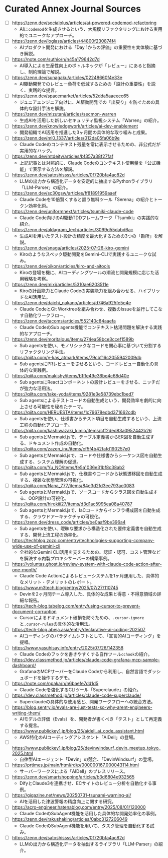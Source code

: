 # Curated Annex Journal Sources

- [ ] https://zenn.dev/socialplus/articles/ai-powered-codemod-refactoring
  - AIに`codemod`を生成させるという、大規模リファクタリングにおける実用的でユニークなアプローチ。
- [ ] https://zenn.dev/loglass/articles/44800f230874f4
  - AIプロダクト開発における「Day 1からの評価」の重要性を実体験に基づき解説。
- [ ] https://note.com/suthio/n/n45a179642d7d
  - AI導入による生産性向上のボトルネックが「レビュー」にあると指摘し、制約理論で解説。
- [ ] https://zenn.dev/sunagaku/articles/02248660f4e33e
  - AI駆動開発でのレビュー負荷を低減するための「設計の重要性」を説く、実践的な提言。
- [ ] https://zenn.dev/spacemarket/articles/52dda5aaeecc65
  - ジュニアエンジニア向けに、AI駆動開発での「出戻り」を防ぐための具体的な設計手法を解説。
- [ ] https://zenn.dev/mizutani/articles/secmon-warren
  - 生成AIを活用した新しいセキュリティ監視システム「Warren」の紹介。
- [ ] https://zenn.dev/knowledgework/articles/ai-dev-enablement
  - 開発組織でAI活用を推進した3ヶ月間の具体的な取り組みと成果。
- [ ] https://zenn.dev/ml0_1337/articles/012da05fa06b9e
  - Claude Codeのコンテキスト残量を常に表示させるための、非公式だが実用的なハック。
- [ ] https://zenn.dev/mtdeity/articles/bf357a38f27faf
  - 上記記事とは対照的に、Claude Codeのコンテキスト使用量を「公式機能」で表示する方法を解説。
- [ ] https://zenn.dev/satoshissss/articles/0f720bfa4ac82d
  - LLMの出力から構造化データを安定的に抽出するPythonライブラリ「LLM-Parser」の紹介。
- [ ] https://zenn.dev/sc30gsw/articles/ff81891959aaef
  - Claude Codeを10倍賢くすると謳う無料ツール「Serena」の紹介とトークン効率化術。
- [ ] https://zenn.dev/uniformnext/articles/tsumiki-claude-code
  - Claude Code向けのAI駆動TDDフレームワーク「Tsumiki」の実践的な紹介。
- [ ] https://zenn.dev/aldagram_tech/articles/3099d55dabd6ac
  - 生成AIを用いたテスト設計の精度を最大化するための3つの「勘所」を解説。
- [ ] https://zenn.dev/snaga/articles/2025-07-26-kiro-gemini
  - Kiroのようなスペック駆動開発をGemini-CLIで実践するユニークな試み。
- [ ] https://zenn.dev/oikon/articles/kiro-and-aitools
  - Kiroの登場を機に、AIコーディングツールの潮流と開発規模に応じた活用戦略を考察。
- [ ] https://zenn.dev/mixi/articles/5310ae6203511e
  - Kiroの計画能力とClaude Codeの実装能力を組み合わせる、ハイブリッドなAI活用法。
- [ ] https://zenn.dev/daichi_nakano/articles/d746a925fe5e4e
  - Claude CodeとGit Worktreeを組み合わせ、複数のIssueを並行してこなす自動化ワークフロー。
- [ ] https://zenn.dev/tacoms/articles/552140c84aaefa
  - Claude CodeのSub agents機能でコンテキスト枯渇問題を解決する実践的なアプローチ。
- [ ] https://zenn.dev/moritalous/items/274ea58bce3ccef1589b
  - Sub agentsを使い、モノリシックなコードを関心事に基づいて分割するリファクタリング手法。
- [ ] https://qiita.com/y-kas_atmark/items/79cbf16c2055942009db
  - Sub agentsにPRレビューをさせるという、コードレビュー自動化の具体的な実践例。
- [ ] https://qiita.com/makishy/items/b1ffe49e36be4c68d40e
  - Sub agentsにReactコンポーネントの設計レビューをさせる、ニッチだが強力な活用法。
- [ ] https://qiita.com/take-yoda/items/9281e3e58739ebc1bed7
  - Sub agentsによるテストコードの自動生成という、開発効率を劇的に向上させる可能性を秘めたテーマ。
- [ ] https://qiita.com/HERUESTA/items/1c79678edbd371662cdb
  - Sub agentsを使い、仕様書からテスト項目を自動生成するという、上流工程の自動化アプローチ。
- [ ] https://qiita.com/kashiwazaki_kimio/items/cff2ded83a0952442b26
  - Sub agentsとMermaid.jsで、テーブル定義書からER図を自動生成する、ドキュメント作成の自動化。
- [ ] https://qiita.com/zazen_inu/items/cf5f4b42fafd190257e0
  - Sub agentsとMermaid.jsで、コードや仕様書からシーケンス図を自動生成する、システム理解の促進。
- [ ] https://qiita.com/Yu_NO/items/fe5a1036e31bf8c38ab2
  - Sub agentsとMermaid.jsで、仕様書やコードから状態遷移図を自動生成する、複雑な状態管理の可視化。
- [ ] https://qiita.com/Nana_777/items/84e3d2fd3ee793ac0083
  - Sub agentsとMermaid.jsで、ソースコードからクラス図を自動生成する、OOP設計の可視化。
- [ ] https://qiita.com/hirokiii27/items/d3d1ac5995ea08a40787
  - Sub agentsとMermaid.jsで、IaCコードからインフラ構成図を自動生成する、クラウドアーキテクチャの可視化。
- [ ] https://zenn.dev/dress_code/articles/be0aaf9be396a4
  - Sub agentsを使い、曖昧な要求から構造化された要件定義書を自動生成する、開発上流工程の効率化。
- [ ] https://techblog.zozo.com/entry/technologies-supporting-company-wide-use-of-gemini-cli
  - 全社的なGemini CLI活用を支えるための、認証・認可、コスト管理などを解決する内製プロキシサーバーの構築事例。
- [ ] https://voluntas.ghost.io/review-system-with-claude-code-action-after-one-month/
  - Claude Code Actionによるレビューシステムを1ヶ月運用した、具体的なメリット・デメリットのレポート。
- [ ] https://www.m3tech.blog/entry/2025/07/27/110745
  - Devinを2ヶ月間チーム導入した、具体的な成果と得意・不得意領域の詳細な報告。
- [ ] https://tech-blog.tabelog.com/entry/using-cursor-to-prevent-document-corruption
  - Cursorによるドキュメント破損を防ぐための、`.cursor-ignore`と`.cursor-rules`の具体的な活用法。
- [ ] https://tech-blog.abeja.asia/entry/declarative-ai-coding-202507
  - AIコーディングのパラダイムシフトとして、「宣言的AIコーディング」を提唱。
- [ ] https://www.yasuhisay.info/entry/2025/07/26/142358
  - Claude Codeのフックを書きやすくする自作ツール`cchook`の紹介。
- [ ] https://dev.classmethod.jp/articles/claude-code-grafana-mcp-sample-dashboard/
  - GrafanaのMCPサーバーをClaude Codeから利用し、自然言語でダッシュボードを操作するデモ。
- [ ] https://note.com/npaka/n/n6baefe7dd1d5
  - Claude Codeを強化するCLIツール「Superclaude」の紹介。
- [ ] https://dev.classmethod.jp/articles/claude-code-superclaude/
  - Superclaudeの具体的な使用感と、開発ワークフローへの統合方法。
- [ ] https://blog.sentry.io/evals-are-just-tests-so-why-arent-engineers-writing-them/
  - AIモデルの評価（Evals）を、開発者が書くべき「テスト」として再定義する提言。
- [ ] https://www.publickey1.jp/blog/25/aidell_ai_code_assistant.html
  - AWS特化のAIコーディングアシスタント「AIDell」の登場。
- [ ] https://www.publickey1.jp/blog/25/devinwindsurf_devin_meetup_tokyo_2025.html
  - 自律型AIエージェント「Devin」の競合、「DevinWindsurf」の登場。
- [ ] https://prtimes.jp/main/html/rd/p/000000167.000043114.html
  - サーバーワークスによる「AIDell」のプレスリリース。
- [ ] https://zenn.dev/smartshopping/articles/b3d6804e932565
  - DifyとClaude3を連携させ、ECサイトのレビュー分析を自動化する事例。
- [ ] https://gigazine.net/news/20250731-tsunami-warning-ai/
  - AIを活用した津波警報の精度向上に関する研究。
- [ ] https://acro-engineer.hatenablog.com/entry/2025/08/01/120000
  - Claude CodeのSubAgent機能を活用した具体的な開発効率化の事例。
- [ ] https://zenn.dev/rakushaking/articles/0abc3127206049
  - Claude CodeのSubAgent機能を用いて、タスク管理を自動化する試み。
- [ ] https://zenn.dev/satoshissss/articles/0f720bfa4ac82d
  - LLMの出力から構造化データを抽出するライブラリ「LLM-Parser」の紹介。